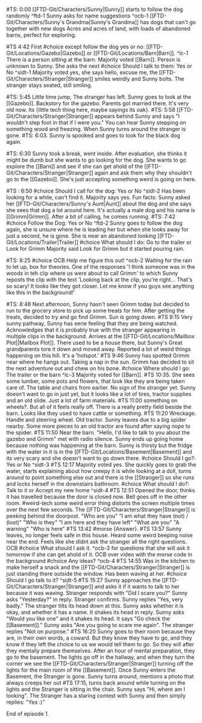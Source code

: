 #TS: 0:00
[[FTD-Git/Characters/Sunny|Sunny]] starts to follow the dog randomly ^ftd-1
Sunny asks for name suggestions ^ocb-1
[[FTD-Git/Characters/Sunny's Grandma|Sunny's Grandma]] has dogs that can't go together with new dogs
Acres and acres of land, with loads of abandoned barns, perfect for exploring. 

#TS 4:42
First #choice except follow the dog yes or no: [[FTD-Git/Locations/Gazebo|Gazebo]] or [[FTD-Git/Locations/Barn|Barn]]. ^lc-1
There is a person sitting at the barn. 
Majority voted [[Barn]]. Person is unknown to Sunny. She asks the next #choice Should I talk to them: Yes or No ^sidt-1
Majority voted yes, she says hello, excuse me, the [[FTD-Git/Characters/Stranger|Stranger]] smiles weirdly and Sunny bolts. The stranger stays seated, still smiling.

#TS: 5:45
Little time jump, The stranger has left. Sunny goes to look at the [[Gazebo]]. 
Backstory for the gazebo: Parents got married there. It's very old now. Its {little tech thing here, maybe sayings its oak}. #TS: 5:58 [[FTD-Git/Characters/Stranger|Stranger]] appears behind Sunny and says "I wouldn't step foot in that if I were you." You can hear Sunny stepping on something wood and freezing. When Sunny turns around the stranger is gone. #TS: 6:03. Sunny is spooked and goes to look for the black dog again.

#TS: 6:30
Sunny took a break, went inside. After evaluation, she thinks it might be dumb but she wants to go looking for the dog. She wants to go explore the [[Barn]] and see if she can get ahold of the [[FTD-Git/Characters/Stranger|Stranger]] again and ask them why they shouldn't go to the [[Gazebo]]. She's just accepting something weird is going on here.

#TS : 6:50
#choice Should I call for the dog: Yes or No ^sidt-2
Has been looking for a while, can't find it. Majority says yes. Fun facts: Sunny asked her [[FTD-Git/Characters/Sunny's Aunt|Aunt]] about the dog and she says she sees that dog a lot around here. It's actually a male dog and his name is [[Grimm|Grimm]]. After a bit of calling, he comes running.
#TS: 7:42
#choice Follow the Dog: Yes or No ^ftd-2
Sunny goes to follow the dog again, she is unsure where he is leading her but when she looks away for just a second, he is gone. She is near an abandoned looking [[FTD-Git/Locations/Trailer|Trailer]]
#choice What should I do: Go to the trailer or Look for Grimm
Majority said Look for Grimm but it started pouring rain. 

#TS: 8:25
#choice OCB Help me figure this out! ^ocb-2
Waiting for the rain to let up, box for theories. One of the responses 'I think someone was in the woods in teh clip where us were about to call Grimm' to which Sunny reposts the clip with the text 'Looking back at the clip, you're right... That's so scary! It looks like they got closer. Let me know if you guys see anything like this in the background!'

#TS: 8:48
Next afternoon, Sunny hasn't seen Grimm today but decided to run to the grocery store to pick up some treats for him. After getting the treats, decided to try and go find Grimm. Sun is going down.
#TS 9:15
Very sunny pathway, Sunny has eerie feeling that they are being watched. Acknowledges that it is probably true with the stranger appearing in multiple clips in the background. 
Arrives at the [[FTD-Git/Locations/Mailbox Plot||Mailbox Plot]]. There used to be a house there, but Sunny's Great grandparents tore it down and moved away. Reported a lot of weird things happening on this hill. It's a 'hotspot.'
#TS 9:46
Sunny has spotted Grimm near where he hangs out. Taking a nap in the sun. Grimm has decided to sit the next adventure out and chew on his bone. 
#choice Where should I go: The trailer or the barn ^lc-3
Majority voted for [[Barn]]. #TS 10:35. She sees some lumber, some pots and flowers, that look like they are being taken care of. The table and chairs from earlier. No sign of the stranger yet. Sunny doesn't want to go in just yet, but it looks like a lot of tires, tractor supplies and an old slide. Just a lot of farm materials. #TS 11:00 something on wheels?. But all of it feels really off.
There is a really pretty field beside the barn. Looks like they used to have cattle or something.
#TS 11:20 Wreckage. Handle and steering wheel. Old tractor. 
Sunny leaves due to a big spider nearby.
Some more pieces to an old tractor are found after saying nope to the spider.
#TS 11:50 Near the barn. "Hello, I'd like to talk to you about the gazebo and Grimm" met with radio silence.
Sunny ends up going home because nothing was happening at the barn. Sunny is thirsty but the fridge with the water in it is in the [[FTD-Git/Locations/Basement|Basement]] and its very scary and she doesn't want to go down there. 
#choice Should I go?: Yes or No ^sidt-3
#TS 12:17 Majority voted yes. She quickly goes to grab the water, starts explaining about how creepy it is while looking at a doll, turns around to point something else out and there is the [[Stranger]] so she runs and locks herself in the downstairs bathroom. 
#choice What should I do?: Talk to it or Accept my new home ^sidt-4
#TS 12:51 Opened the door, thinks it has travelled because the door is closed now. Bell goes off in the other room. #weird-tech some weird error thing distorts the screen multiple times over the next few seconds. The [[FTD-Git/Characters/Stranger|Stranger]] is peeking behind the doorpost.
"Who are you" "I am what they have (not) / (lost)"
"Who is they" "I am here and they have left"
"What are you" "A warning"
"Who is here" #TS 13:42 #morse {Answer}.
#TS 13:57
Sunny leaves, no longer feels safe in this house. Heard some weird beeping noise near the end. Feels like she didnt ask the stranger all the right questions. OCB #choice What should I ask it. ^ocb-3
for questions that she will ask it tomorrow if she can get ahold of it.
OCB over video with the morse code in the background #choice Any ideas? ^ocb-4
#TS 14:55
Was in the kitchen to make herself a snack and the [[FTD-Git/Characters/Stranger|Stranger]] is just standing there outside the window. Has been waving at her. #choice Should I go talk to it? ^sidt-5
#TS 15:27
Sunny approaches the [[FTD-Git/Characters/Stranger|Stranger]] and asks it if it wants to talk to her because it was waving. Stranger responds with "Did I scare you?" Sunny asks "Yesterday?" in reply. Stranger confirms. Sunny replies "Yes, very badly." The stranger tilts its head down at this. Sunny asks whether it is okay, and whether it has a name. It shakes its head in reply. Sunny asks "Would you like one" and it shakes its head. It says "Go check the [[Basement]]." Sunny asks "Are you going to scare me again". The stranger replies "Not on purpose."
#TS 16:20
Sunny goes to their room because they are, in their own words, a coward. But they know they have to go, and they know if they left the choice to us we would tell them to go. So they will after they mentally prepare themselves. 
After an hour of mental preparation, they go to the basement. The lights go off in the hallway, and when they turn the corner we see the [[FTD-Git/Characters/Stranger|Stranger]] turning off the lights for the main room of the [[Basement]]. Once Sunny enters the Basement, the Stranger is gone. Sunny turns around, mentions a photo that always creeps her out #TS 17:15, turns back around while turning on the lights and the Stranger is sitting in the chair.
Sunny says "Hi, where am I looking". The Stranger has a staring contest with Sunny and then simply replies: "Yes :)"

End of episode 1.




